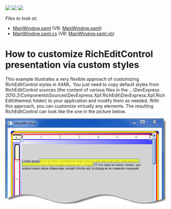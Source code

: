 <!-- default badges list -->
![](https://img.shields.io/endpoint?url=https://codecentral.devexpress.com/api/v1/VersionRange/128607496/21.1.5%2B)
[![](https://img.shields.io/badge/Open_in_DevExpress_Support_Center-FF7200?style=flat-square&logo=DevExpress&logoColor=white)](https://supportcenter.devexpress.com/ticket/details/E3481)
[![](https://img.shields.io/badge/📖_How_to_use_DevExpress_Examples-e9f6fc?style=flat-square)](https://docs.devexpress.com/GeneralInformation/403183)
<!-- default badges end -->
<!-- default file list -->
*Files to look at*:

* [MainWindow.xaml](./CS/MainWindow.xaml) (VB: [MainWindow.xaml](./VB/MainWindow.xaml))
* [MainWindow.xaml.cs](./CS/MainWindow.xaml.cs) (VB: [MainWindow.xaml.vb](./VB/MainWindow.xaml.vb))
<!-- default file list end -->
# How to customize RichEditControl presentation via custom styles


<p>This example illustrates a very flexible approach of customizing RichEditControl styles in XAML. You just need to copy default styles from RichEditControl sources (the content of various files in the ...\DevExpress 2010.2\Components\Sources\DevExpress.Xpf.RichEdit\DevExpress.Xpf.RichEdit\themes\ folder) to your application and modify them as needed. With this approach, you can customize virtually any elements. The resulting RichEditControl can look like the one in the picture below.</p><p><img src="https://raw.githubusercontent.com/DevExpress-Examples/how-to-customize-richeditcontrol-presentation-via-custom-styles-e3481/10.2.5+/media/ef09533b-d123-48b1-8288-58e0fff8425d.png"></p>

<br/>


